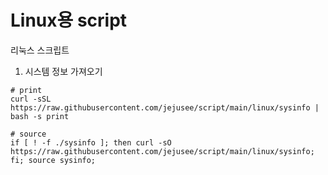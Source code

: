 # Linux용 script
리눅스 스크립트

1. 시스템 정보 가져오기
  
```
# print
curl -sSL https://raw.githubusercontent.com/jejusee/script/main/linux/sysinfo | bash -s print

# source
if [ ! -f ./sysinfo ]; then curl -sO https://raw.githubusercontent.com/jejusee/script/main/linux/sysinfo; fi; source sysinfo;
```
